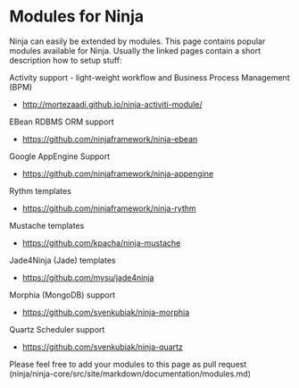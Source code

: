 Modules for Ninja
=================

Ninja can easily be extended by modules. This page contains popular modules
available for Ninja. Usually the linked pages contain
a short description how to setup stuff:


Activity support - light-weight workflow and Business Process Management (BPM)

 * http://mortezaadi.github.io/ninja-activiti-module/ 


EBean RDBMS ORM support

 * https://github.com/ninjaframework/ninja-ebean
 
 
Google AppEngine Support

 * https://github.com/ninjaframework/ninja-appengine
 
 
Rythm templates

 * https://github.com/ninjaframework/ninja-rythm
 
 
Mustache templates

 * https://github.com/kpacha/ninja-mustache


Jade4Ninja (Jade) templates

 * https://github.com/mysu/jade4ninja
 
Morphia (MongoDB) support

 * https://github.com/svenkubiak/ninja-morphia

Quartz Scheduler support

 * https://github.com/svenkubiak/ninja-quartz


<div class="alert alert-info">
Please feel free to add your modules to this page as pull request 
(ninja/ninja-core/src/site/markdown/documentation/modules.md)
</div>
